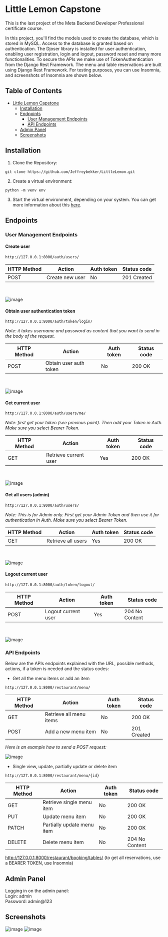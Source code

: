 # Little Lemon Capstone

<p>This is the last project of the Meta Backend Developer Professional certificate course.</p>
<p>In this project, you'll find the models used to create the database, which is stored in MySQL. Access to the database is granted based on authentication. The Djoser library is installed for user authentication, enabling user registration, login and logout, password reset and many more functionalities. To secure the APIs we make use of TokenAuthentication from the Django Rest Framework. The menu and table reservations are built using Django Rest Framework. For testing purposes, you can use Insomnia, and screenshots of Insomnia are shown below.</p>


## Table of Contents
* [Little Lemon Capstone](#little-lemon-capstone)
  * [Installation](#installation)
  * [Endpoints](#endpoints)
  	* [User Management Endpoints](#user-management-endpoints)
  	* [API Endpoints](#api-endpoints)
  * [Admin Panel](#admin-panel)
  * [Screenshots](#screenshots)

## Installation
1. Clone the Repository:
```
git clone https://github.com/Jeffreybekker/LittleLemon.git
```
2. Create a virtual environment:
```
python -m venv env
```
3. Start the virtual environment, depending on your system. You can get more information about this <a href="https://docs.python.org/3/tutorial/venv.html">here</a>.

## Endpoints
### User Management Endpoints
#### Create user
```
http://127.0.0.1:8000/auth/users/
```

<table>
	<thead>
		<tr>
			<th>HTTP Method</th>
			<th>Action</th>
			<th>Auth token</th>
			<th>Status code</th>
		</tr>
	</thead>
	<tbody>
		<tr>
			<td>POST</td>
			<td>Create new user</td>
			<td>No</td>
			<td>201 Created</td>
		</tr>
	</tbody>
</table>
<br>

![image](https://github.com/user-attachments/assets/cee12efb-6043-4f04-ab34-bce3e92e65e2)

#### Obtain user authentication token
```
http://127.0.0.1:8000/auth/token/login/
```
*Note: it takes username and password as content that you want to send in the body of the request.*

<table>
	<thead>
		<tr>
			<th>HTTP Method</th>
			<th>Action</th>
			<th>Auth token</th>
			<th>Status code</th>
		</tr>
	</thead>
	<tbody>
		<tr>
			<td>POST</td>
			<td>Obtain user auth token</td>
			<td>No</td>
			<td>200 OK</td>
		</tr>
	</tbody>
</table>
<br>

![image](https://github.com/user-attachments/assets/a18fd43d-3d0e-4e89-a332-6c004b965ac9)

#### Get current user
```
http://127.0.0.1:8000/auth/users/me/
```
*Note: first get your token (see previous point). Then add your Token in Auth. Make sure you select Bearer Token.*

<table>
	<thead>
		<tr>
			<th>HTTP Method</th>
			<th>Action</th>
			<th>Auth token</th>
			<th>Status code</th>
		</tr>
	</thead>
	<tbody>
		<tr>
			<td>GET</td>
			<td>Retrieve current user</td>
			<td>Yes</td>
			<td>200 OK</td>
		</tr>
	</tbody>
</table>
<br>

![image](https://github.com/user-attachments/assets/bea9f815-a2fd-4bab-ae6b-1282c298e489)

#### Get all users (admin)
```
http://127.0.0.1:8000/auth/users/
```
*Note: This is for Admin only. First get your Admin Token and then use it for authentication in Auth. Make sure you select Bearer Token.*

<table>
	<thead>
		<tr>
			<th>HTTP Method</th>
			<th>Action</th>
			<th>Auth token</th>
			<th>Status code</th>
		</tr>
	</thead>
	<tbody>
		<tr>
			<td>GET</td>
			<td>Retrieve all users</td>
			<td>Yes</td>
			<td>200 OK</td>
		</tr>
	</tbody>
</table>
<br>

![image](https://github.com/user-attachments/assets/dd97969b-3594-48c4-913b-b30f6aef15c1)

#### Logout current user
```
http://127.0.0.1:8000/auth/token/logout/
```

<table>
	<thead>
		<tr>
			<th>HTTP Method</th>
			<th>Action</th>
			<th>Auth token</th>
			<th>Status code</th>
		</tr>
	</thead>
	<tbody>
		<tr>
			<td>POST</td>
			<td>Logout current user</td>
			<td>Yes</td>
			<td>204 No Content</td>
		</tr>
	</tbody>
</table>
<br>

![image](https://github.com/user-attachments/assets/ff2b2032-0f98-455b-9865-342affcf88a3)


### API Endpoints
<p>Below are the APIs endpoints explained with the URL, possible methods, actions, if a token is needed and the status codes:</p>

* Get all the menu items or add an item
```
http://127.0.0.1:8000/restaurant/menu/
```
<table>
	<thead>
		<tr>
			<th>HTTP Method</th>
			<th>Action</th>
			<th>Auth token</th>
			<th>Status code</th>
		</tr>
	</thead>
	<tbody>
		<tr>
			<td>GET</td>
			<td>Retrieve all menu items</td>
			<td>No</td>
			<td>200 OK</td>
		</tr>
		<tr>
			<td>POST</td>
			<td>Add a new menu item</td>
			<td>No</td>
			<td>201 Created</td>
		</tr>
	</tbody>
</table>

*Here is an example how to send a POST request:*

![image](https://github.com/user-attachments/assets/472f5374-bb23-4331-81f9-70e506452215)

* Single view, update, partially update or delete item
```
http://127.0.0.1:8000/restaurant/menu/{id}
```
<table>
	<thead>
		<tr>
			<th>HTTP Method</th>
			<th>Action</th>
			<th>Auth token</th>
			<th>Status code</th>
		</tr>
	</thead>
	<tbody>
		<tr>
			<td>GET</td>
			<td>Retrieve single menu item</td>
			<td>No</td>
			<td>200 OK</td>
		</tr>
		<tr>
			<td>PUT</td>
			<td>Update menu item</td>
			<td>No</td>
			<td>200 OK</td>
		</tr>
			<tr>
				<td>PATCH</td>
				<td>Partially update menu item</td>
				<td>No</td>
				<td>200 OK</td>
		</tr>
			<tr>
				<td>DELETE</td>
				<td>Delete menu item</td>
				<td>No</td>
				<td>204 No Content</td>
		</tr>
	</tbody>
</table>


http://127.0.0.1:8000/restaurant/booking/tables/ (to get all reservations, use a BEARER TOKEN, use Insomnia) 
## Admin Panel
<p>Logging in on the admin panel: <br> 
Login: admin <br> 
Password: admin@123</p>

## Screenshots
![image](https://github.com/user-attachments/assets/62a6deaa-0af9-4a08-93b4-3154d8a30734)
![image](https://github.com/user-attachments/assets/cb8c4eb9-6e20-4c67-a932-855050e78a9f)

